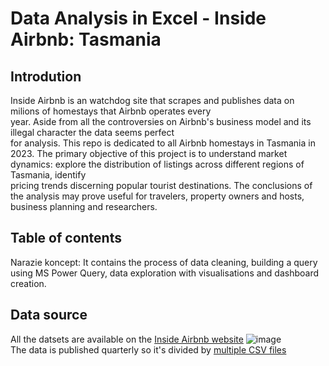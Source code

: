 # Data Analysis in Excel - Inside Airbnb: Tasmania
## Introdution
 Inside Airbnb is an watchdog site that scrapes and publishes data on milions of homestays that Airbnb operates every  
 year. Aside from all the controversies on Airbnb's business model and its illegal character the data seems  perfect  
 for analysis. This repo is dedicated to all Airbnb homestays in Tasmania in 2023. The primary objective of this project 
 is to understand market dynamics: explore the distribution of listings across different regions of Tasmania, identify   
 pricing trends discerning popular tourist destinations. The conclusions of the analysis may prove useful for travelers, 
 property owners and hosts, business planning and researchers. 



## Table of contents
Narazie koncept: It contains the process of data cleaning, building a query using MS Power Query, data exploration with visualisations and dashboard creation.

## Data source
 All the datsets are available on the [Inside Airbnb website](http://insideairbnb.com/get-the-data) 
 ![image](https://github.com/jakubgrunwald/Inside-Airbnb-Data-Analysis-in-Excel-PQ/assets/159199366/1a3b8cf1-5346-4e21-ba1a-a3ee019798ae)  
 The data is published quarterly so it's divided by [multiple CSV files](datasets)








								
   		
 
		


